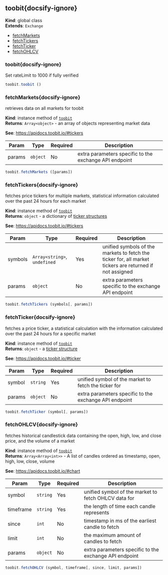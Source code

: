 
<a name="toobit" id="toobit"></a>

## toobit{docsify-ignore}
**Kind**: global class  
**Extends**: <code>Exchange</code>  

* [fetchMarkets](#fetchmarkets)
* [fetchTickers](#fetchtickers)
* [fetchTicker](#fetchticker)
* [fetchOHLCV](#fetchohlcv)

<a name="toobit" id="toobit"></a>

### toobit{docsify-ignore}
Set rateLimit to 1000 if fully verified



```javascript
toobit.toobit ()
```


<a name="fetchMarkets" id="fetchmarkets"></a>

### fetchMarkets{docsify-ignore}
retrieves data on all markets for toobit

**Kind**: instance method of [<code>toobit</code>](#toobit)  
**Returns**: <code>Array&lt;object&gt;</code> - an array of objects representing market data

**See**: https://apidocs.toobit.io/#tickers  

| Param | Type | Required | Description |
| --- | --- | --- | --- |
| params | <code>object</code> | No | extra parameters specific to the exchange API endpoint |


```javascript
toobit.fetchMarkets ([params])
```


<a name="fetchTickers" id="fetchtickers"></a>

### fetchTickers{docsify-ignore}
fetches price tickers for multiple markets, statistical information calculated over the past 24 hours for each market

**Kind**: instance method of [<code>toobit</code>](#toobit)  
**Returns**: <code>object</code> - a dictionary of [ticker structures](https://docs.ccxt.com/#/?id=ticker-structure)

**See**: https://apidocs.toobit.io/#tickers  

| Param | Type | Required | Description |
| --- | --- | --- | --- |
| symbols | <code>Array&lt;string&gt;</code>, <code>undefined</code> | Yes | unified symbols of the markets to fetch the ticker for, all market tickers are returned if not assigned |
| params | <code>object</code> | No | extra parameters specific to the exchange API endpoint |


```javascript
toobit.fetchTickers (symbols[, params])
```


<a name="fetchTicker" id="fetchticker"></a>

### fetchTicker{docsify-ignore}
fetches a price ticker, a statistical calculation with the information calculated over the past 24 hours for a specific market

**Kind**: instance method of [<code>toobit</code>](#toobit)  
**Returns**: <code>object</code> - a [ticker structure](https://docs.ccxt.com/#/?id=ticker-structure)

**See**: https://apidocs.toobit.io/#ticker  

| Param | Type | Required | Description |
| --- | --- | --- | --- |
| symbol | <code>string</code> | Yes | unified symbol of the market to fetch the ticker for |
| params | <code>object</code> | No | extra parameters specific to the exchange API endpoint |


```javascript
toobit.fetchTicker (symbol[, params])
```


<a name="fetchOHLCV" id="fetchohlcv"></a>

### fetchOHLCV{docsify-ignore}
fetches historical candlestick data containing the open, high, low, and close price, and the volume of a market

**Kind**: instance method of [<code>toobit</code>](#toobit)  
**Returns**: <code>Array&lt;Array&lt;int&gt;&gt;</code> - A list of candles ordered as timestamp, open, high, low, close, volume

**See**: https://apidocs.toobit.io/#chart  

| Param | Type | Required | Description |
| --- | --- | --- | --- |
| symbol | <code>string</code> | Yes | unified symbol of the market to fetch OHLCV data for |
| timeframe | <code>string</code> | Yes | the length of time each candle represents |
| since | <code>int</code> | No | timestamp in ms of the earliest candle to fetch |
| limit | <code>int</code> | No | the maximum amount of candles to fetch |
| params | <code>object</code> | No | extra parameters specific to the exchange API endpoint |


```javascript
toobit.fetchOHLCV (symbol, timeframe[, since, limit, params])
```

